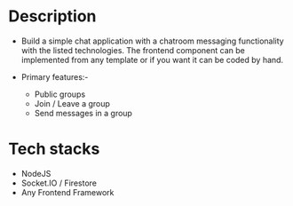 # Description

- Build a simple chat application with a chatroom messaging functionality with the listed technologies. The frontend component can be implemented from any template or if you want it can be coded by hand.

- Primary features:-

    - Public groups
    - Join / Leave a group
    - Send messages in a group

# Tech stacks

- NodeJS
- Socket.IO / Firestore
- Any Frontend Framework
